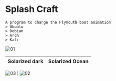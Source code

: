 # Splash Craft
```
A program to change the Plymouth boot animation
> Ubuntu
> Debian
> Arch
> Kali
```

![01](https://github.com/user-attachments/assets/d4b2a7f8-774c-4f48-b7e9-daca40003a14)

Solarized dark             |  Solarized Ocean
:-------------------------:|:-------------------------:

![03](https://github.com/user-attachments/assets/b0efd487-dab9-40e9-9985-ecf5f01be4ba) | ![02](https://github.com/user-attachments/assets/2e374ccd-82c7-449a-9c8a-49e41f56dee4)
